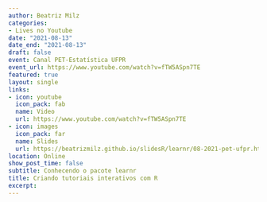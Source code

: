 ```yaml
---
author: Beatriz Milz
categories:
- Lives no Youtube
date: "2021-08-13"
date_end: "2021-08-13"
draft: false
event: Canal PET-Estatística UFPR
event_url: https://www.youtube.com/watch?v=fTW5ASpn7TE
featured: true
layout: single
links:
- icon: youtube
  icon_pack: fab
  name: Video
  url: https://www.youtube.com/watch?v=fTW5ASpn7TE
- icon: images
  icon_pack: far
  name: Slides
  url: https://beatrizmilz.github.io/slidesR/learnr/08-2021-pet-ufpr.html
location: Online
show_post_time: false
subtitle: Conhecendo o pacote learnr
title: Criando tutoriais interativos com R
excerpt: 
---
```

